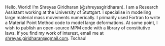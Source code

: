 Hello, World! I’m Shreyas Giridharan (@shreyasgiridharan). I am a Research Assistant working at the University of Stuttgart. 
I specialise in modelling large material mass movements numerically. I primarily used Fortran to write a Material Point Method code to model large deformations. 
At some point, I wish to publish an open-source MPM code with a library of constitutive laws. 
If you find my work of interest, email me at shreyas.giridharan@gmail.com.
Tschau!
